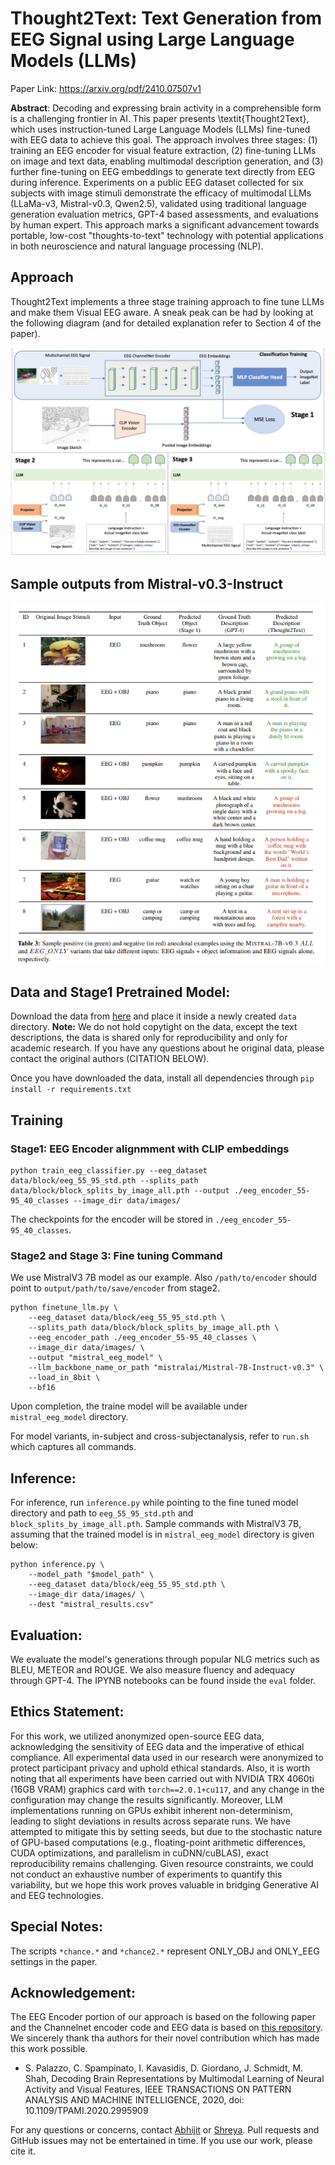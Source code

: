 # Thought2Text: Text Generation from EEG Signal using Large Language Models (LLMs)

Paper Link: https://arxiv.org/pdf/2410.07507v1 

**Abstract**: Decoding and expressing brain activity  in a comprehensible form is a challenging frontier in AI. This paper presents \textit{Thought2Text}, which uses instruction-tuned Large Language Models (LLMs) fine-tuned with EEG data to achieve this goal. The approach involves three stages: (1) training an EEG encoder for visual feature extraction, (2) fine-tuning LLMs on image and text data, enabling multimodal description generation, and (3) further fine-tuning on EEG embeddings to generate text directly from EEG during inference. Experiments on a public EEG dataset collected for six subjects with image stimuli demonstrate the efficacy of multimodal LLMs (LLaMa-v3, Mistral-v0.3, Qwen2.5), validated using traditional language generation evaluation metrics, GPT-4 based assessments, and evaluations by human expert. This approach marks a significant advancement towards portable, low-cost "thoughts-to-text" technology with potential applications in both neuroscience and natural language processing (NLP).

## Approach
Thought2Text implements a three stage training approach to fine tune LLMs and make them Visual EEG aware. A sneak peak can be had by looking at the following diagram (and for detailed explanation refer to Section 4 of the paper). 

![diagram](https://github.com/abhijitmishra/Thought2Text/blob/main/diagrams/method_thought_text.jpg)
    

## Sample outputs from Mistral-v0.3-Instruct

![samples](https://github.com/abhijitmishra/Thought2Text/blob/main/diagrams/examples.png)


## Data and Stage1 Pretrained Model: 
Download the data from [here](https://drive.google.com/drive/folders/1XqV6MMl28iYXkQBMEFHfEXllGmCbqpOu?usp=sharing) and place it inside a newly created `data` directory. **Note:** We do not hold copytight on the data, except the text descriptions, the data is shared only for reproducibility and only for academic research. If you have any questions about he original data, please contact the original authors (CITATION BELOW). 

Once you have downloaded the data, install all dependencies through `pip install -r requirements.txt`

## Training 

### Stage1: EEG Encoder alignmment with CLIP embeddings

```
python train_eeg_classifier.py --eeg_dataset data/block/eeg_55_95_std.pth --splits_path data/block/block_splits_by_image_all.pth --output ./eeg_encoder_55-95_40_classes --image_dir data/images/
```
The checkpoints for the encoder will be stored in `./eeg_encoder_55-95_40_classes`. 

### Stage2 and Stage 3: Fine tuning Command

We use MistralV3 7B model as our example. Also `/path/to/encoder` should point to `output/path/to/save/encoder` from stage2. 

```
python finetune_llm.py \
    --eeg_dataset data/block/eeg_55_95_std.pth \
    --splits_path data/block/block_splits_by_image_all.pth \
    --eeg_encoder_path ./eeg_encoder_55-95_40_classes \
    --image_dir data/images/ \
    --output "mistral_eeg_model" \
    --llm_backbone_name_or_path "mistralai/Mistral-7B-Instruct-v0.3" \
    --load_in_8bit \
    --bf16

```

Upon completion, the traine model will be available under `mistral_eeg_model` directory. 

For model variants, in-subject and cross-subjectanalysis, refer to `run.sh` which captures all commands. 

## Inference:
For inference, run `inference.py` while pointing to the fine tuned model directory and path to `eeg_55_95_std.pth` and `block_splits_by_image_all.pth`. Sample commands with MistralV3 7B, assuming that the trained model is in `mistral_eeg_model` directory is given below:

```
python inference.py \
    --model_path "$model_path" \
    --eeg_dataset data/block/eeg_55_95_std.pth \
    --image_dir data/images/ \
    --dest "mistral_results.csv"
```

## Evaluation:
We evaluate the model's generations through popular NLG metrics such as BLEU, METEOR and ROUGE. We also measure fluency and adequacy through GPT-4. The IPYNB notebooks can be found inside the `eval` folder. 

## Ethics Statement:
For this work, we utilized anonymized open-source EEG data, acknowledging the sensitivity of EEG data and the imperative of ethical compliance. All experimental data used in our research were anonymized to protect participant privacy and uphold ethical standards. Also, it is worth noting that all experiments have been carried out with NVIDIA TRX 4060ti (16GB VRAM) graphics card with `torch==2.0.1+cu117`, and any change in the configuration may change the results significantly. Moreover, LLM implementations running on GPUs exhibit inherent non-determinism, leading to slight deviations in results across separate runs. We have attempted to mitigate this by setting seeds, but due to the stochastic nature of GPU-based computations (e.g., floating-point arithmetic differences, CUDA optimizations, and parallelism in cuDNN/cuBLAS), exact reproducibility remains challenging. Given resource constraints, we could not conduct an exhaustive number of experiments to quantify this variability, but we hope this work proves valuable in bridging Generative AI and EEG technologies.

## Special Notes:
The scripts `*chance.*` and `*chance2.*` represent ONLY_OBJ and ONLY_EEG settings in the paper. 
## Acknowledgement:
The EEG Encoder portion of our approach is based on the following paper and the Channelnet encoder code and EEG data is based on [this repository](https://github.com/perceivelab/eeg_visual_classification). We sincerely thank tha authors for their novel contribution which has made this work possible. 

- S. Palazzo, C. Spampinato, I. Kavasidis, D. Giordano, J. Schmidt, M. Shah, Decoding Brain Representations by Multimodal Learning of Neural Activity and Visual Features, IEEE TRANSACTIONS ON PATTERN ANALYSIS AND MACHINE INTELLIGENCE, 2020, doi: 10.1109/TPAMI.2020.2995909

For any questions or concerns, contact [Abhijit](mailto:abhijitmishra.530@gmail.com) or [Shreya](mailto:shreya.shukla@utexas.edu). Pull requests and GitHub issues may not be entertained in time. If you use our work, please cite it.  
